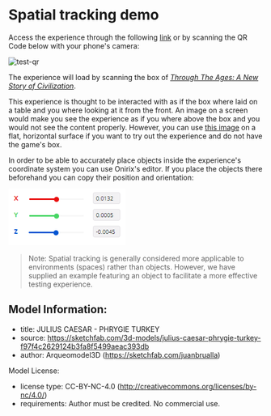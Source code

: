# Spatial tracking demo

Access the experience through the following [link](https://onirix-ar.github.io/threejs/spatial-tracking/) or by scanning the QR Code below with your phone's camera:

![test-qr](test-qr.png) 

The experience will load by scanning the box of [*Through The Ages: A New Story of Civilization*](https://czechgames.com/en/through-the-ages/).

This experience is thought to be interacted with as if the box where laid on a table and you where looking at it from the front. An image on a screen would make you see the experience as if you where above the box and you would not see the content properly. However, you can use [this image](box.png) on a flat, horizontal surface if you want to try out the experience and do not have the game's box. 

In order to be able to accurately place objects inside the experience's coordinate system you can use Onirix's editor. If you place the objects there beforehand you can copy their position and orientation:

![test-qr](coordinates.png) 

> Note: Spatial tracking is generally considered more applicable to environments (spaces) rather than objects. However, we have supplied an example featuring an object to facilitate a more effective testing experience.

## Model Information:
* title:	JULIUS CAESAR - PHRYGIE TURKEY
* source:	https://sketchfab.com/3d-models/julius-caesar-phrygie-turkey-f97f4c2629124b3fa8f5499aeac393db
* author:	Arqueomodel3D (https://sketchfab.com/juanbrualla)

Model License:
* license type:	CC-BY-NC-4.0 (http://creativecommons.org/licenses/by-nc/4.0/)
* requirements:	Author must be credited. No commercial use.